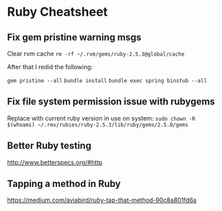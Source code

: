 # Ruby Cheatsheet

## Fix gem pristine warning msgs

Clear rvm cache
`rm -rf ~/.rvm/gems/ruby-2.5.3@global/cache`

After that I redid the following:

`gem pristine --all`
`bundle install`
`bundle exec spring binstub --all`

## Fix file system permission issue with rubygems

Replace with current ruby version in use on system:
`sudo chown -R $(whoami) ~/.rmv/rubies/ruby-2.5.3/lib/ruby/gems/2.5.0/gems`

## Better Ruby testing

http://www.betterspecs.org/#http

## Tapping a method in Ruby

https://medium.com/aviabird/ruby-tap-that-method-90c8a801fd6a
